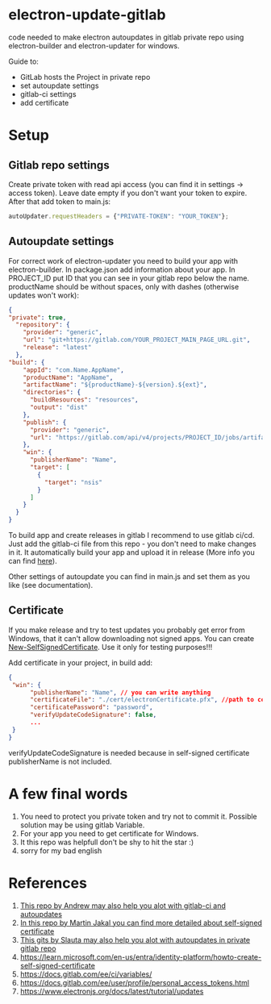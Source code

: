# electron-update-gitlab
code needed to make electron autoupdates in gitlab private repo using electron-builder and electron-updater for windows.

Guide to:
- GitLab hosts the Project in private repo
- set autoupdate settings
- gitlab-ci settings
- add certificate

# Setup
## Gitlab repo settings
Create private token with read api access (you can find it in settings -> access token). Leave date empty if you don't want your token to expire. After that add token to main.js:

```js
autoUpdater.requestHeaders = {"PRIVATE-TOKEN": "YOUR_TOKEN"};
```

## Autoupdate settings
For correct work of electron-updater you need to build your app with electron-builder. In package.json add information about your app. In PROJECT_ID put ID that you can see in your gitlab repo below the name. productName should be without spaces, only with dashes (otherwise updates won't work):

```json
{
"private": true,
  "repository": {
    "provider": "generic",
    "url": "git+https://gitlab.com/YOUR_PROJECT_MAIN_PAGE_URL.git",
    "release": "latest"
  },
"build": {
    "appId": "com.Name.AppName",
    "productName": "AppName",
    "artifactName": "${productName}-${version}.${ext}",
    "directories": {
      "buildResources": "resources",
      "output": "dist"
    },
    "publish": {
      "provider": "generic",
      "url": "https://gitlab.com/api/v4/projects/PROJECT_ID/jobs/artifacts/master/raw/dist?job=build"
    },
    "win": {
      "publisherName": "Name",
      "target": [
        {
          "target": "nsis"
        }
      ]
    }
  }
}
```
To build app and create releases in gitlab I recommend to use gitlab ci/cd. Just add the gitlab-ci file from this repo - you don't need to make changes in it. It automatically build your app and upload it in release (More info you can find [here](https://gitlab.com/dpieski/electron-updater-gitlab/-/tree/master?ref_type=heads)).

Other settings of autoupdate you can find in main.js and set them as you like (see documentation).

## Certificate
If you make release and try to test updates you probably get error from Windows, that it can't allow downloading not signed apps. You can create [New-SelfSignedCertificate]([https://learn.microsoft.com/entra/identity-platform/howto-create-self-signed-certificate](https://learn.microsoft.com/en-us/entra/identity-platform/howto-create-self-signed-certificate)). Use it only for testing purposes!!!

Add certificate in your project, in build add:

```json
{
 "win": {
      "publisherName": "Name", // you can write anything
      "certificateFile": "./cert/electronCertificate.pfx", //path to certificate in project code
      "certificatePassword": "password",
      "verifyUpdateCodeSignature": false,
      ...
 }
}
```
verifyUpdateCodeSignature is needed because in self-signed certificate publisherName is not included.

# A few final words
1. You need to protect you private token and try not to commit it. Possible solution may be using gitlab Variable.
2. For your app you need to get certificate for Windows.
3. It this repo was helpfull don't be shy to hit the star :)
4. sorry for my bad english

# References

1. [This repo by Andrew may also help you alot with gitlab-ci and autoupdates](https://gitlab.com/dpieski/electron-updater-gitlab/-/tree/master?ref_type=heads)
2. [In this repo by Martin Jakal you can find more detailed about self-signed certificate](https://github.com/mjakal/electron-auto-update/blob/master/README.md)
3. [This gits by Slauta may also help you alot with autoupdates in private gitlab repo](https://gist.github.com/Slauta/5b2bcf9fa1f6f6a9443aa6b447bcae05)
4. https://learn.microsoft.com/en-us/entra/identity-platform/howto-create-self-signed-certificate
5. https://docs.gitlab.com/ee/ci/variables/
6. https://docs.gitlab.com/ee/user/profile/personal_access_tokens.html
7. https://www.electronjs.org/docs/latest/tutorial/updates
